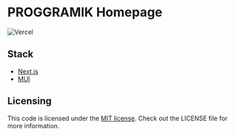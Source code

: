 # PROGGRAMIK Homepage

![Vercel](https://therealsujitk-vercel-badge.vercel.app/?app=proggramik-homepage)

## Stack

- [Next.js](https://nextjs.org)
- [MUI](https://mui.com)

## Licensing

This code is licensed under the [MIT license](LICENSE). Check out the LICENSE file for more information.